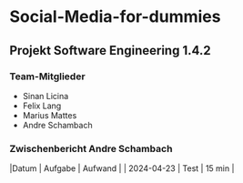 #  Social-Media-for-dummies
##  Projekt Software Engineering 1.4.2

### Team-Mitglieder
- Sinan Licina
- Felix Lang
- Marius Mattes
- Andre Schambach

### Zwischenbericht Andre Schambach
|Datum | Aufgabe | Aufwand |
| 2024-04-23 | Test | 15 min |